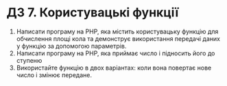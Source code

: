 # ДЗ 7. Користувацькі функції

1. Написати програму на PHP, яка містить користувацьку функцію для обчислення площі кола та демонструє використання передачі даних у функцію за допомогою параметрів.
2. Написати програму на PHP, яка приймає число і підносить його до ступеню
3. Використайте функцію в двох варіантах: коли вона повертає нове число і змінює передане.
